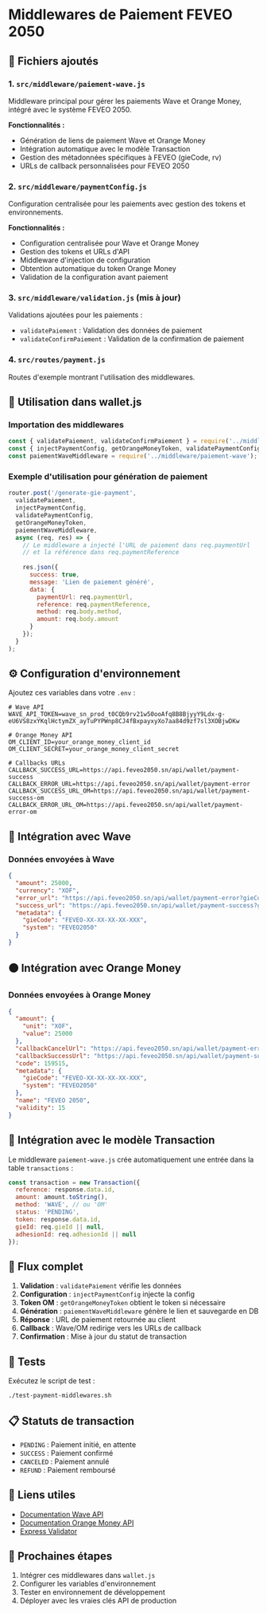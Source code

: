 # Middlewares de Paiement FEVEO 2050

## 📁 Fichiers ajoutés

### 1. `src/middleware/paiement-wave.js`
Middleware principal pour gérer les paiements Wave et Orange Money, intégré avec le système FEVEO 2050.

**Fonctionnalités :**
- Génération de liens de paiement Wave et Orange Money
- Intégration automatique avec le modèle Transaction
- Gestion des métadonnées spécifiques à FEVEO (gieCode, rv)
- URLs de callback personnalisées pour FEVEO 2050

### 2. `src/middleware/paymentConfig.js`
Configuration centralisée pour les paiements avec gestion des tokens et environnements.

**Fonctionnalités :**
- Configuration centralisée pour Wave et Orange Money
- Gestion des tokens et URLs d'API
- Middleware d'injection de configuration
- Obtention automatique du token Orange Money
- Validation de la configuration avant paiement

### 3. `src/middleware/validation.js` (mis à jour)
Validations ajoutées pour les paiements :
- `validatePaiement` : Validation des données de paiement
- `validateConfirmPaiement` : Validation de la confirmation de paiement

### 4. `src/routes/payment.js`
Routes d'exemple montrant l'utilisation des middlewares.

## 🔧 Utilisation dans wallet.js

### Importation des middlewares

```javascript
const { validatePaiement, validateConfirmPaiement } = require('../middleware/validation');
const { injectPaymentConfig, getOrangeMoneyToken, validatePaymentConfig } = require('../middleware/paymentConfig');
const paiementWaveMiddleware = require('../middleware/paiement-wave');
```

### Exemple d'utilisation pour génération de paiement

```javascript
router.post('/generate-gie-payment', 
  validatePaiement,
  injectPaymentConfig,
  validatePaymentConfig,
  getOrangeMoneyToken,
  paiementWaveMiddleware,
  async (req, res) => {
    // Le middleware a injecté l'URL de paiement dans req.paymentUrl
    // et la référence dans req.paymentReference
    
    res.json({
      success: true,
      message: 'Lien de paiement généré',
      data: {
        paymentUrl: req.paymentUrl,
        reference: req.paymentReference,
        method: req.body.method,
        amount: req.body.amount
      }
    });
  }
);
```

## ⚙️ Configuration d'environnement

Ajoutez ces variables dans votre `.env` :

```env
# Wave API
WAVE_API_TOKEN=wave_sn_prod_t0CQb9rv21w50ooAfq8B8BjyyY9Ldx-g-eU6VS8zxYKqlHctymZX_ayTuPYPWnp8CJ4fBxpayxyXo7aa84d9zf7sl3XOBjwDKw

# Orange Money API
OM_CLIENT_ID=your_orange_money_client_id
OM_CLIENT_SECRET=your_orange_money_client_secret

# Callbacks URLs
CALLBACK_SUCCESS_URL=https://api.feveo2050.sn/api/wallet/payment-success
CALLBACK_ERROR_URL=https://api.feveo2050.sn/api/wallet/payment-error
CALLBACK_SUCCESS_URL_OM=https://api.feveo2050.sn/api/wallet/payment-success-om
CALLBACK_ERROR_URL_OM=https://api.feveo2050.sn/api/wallet/payment-error-om
```

## 🌊 Intégration avec Wave

### Données envoyées à Wave
```json
{
  "amount": 25000,
  "currency": "XOF",
  "error_url": "https://api.feveo2050.sn/api/wallet/payment-error?gieCode=FEVEO-XX-XX-XX-XX-XXX",
  "success_url": "https://api.feveo2050.sn/api/wallet/payment-success?gieCode=FEVEO-XX-XX-XX-XX-XXX",
  "metadata": {
    "gieCode": "FEVEO-XX-XX-XX-XX-XXX",
    "system": "FEVEO2050"
  }
}
```

## 🟠 Intégration avec Orange Money

### Données envoyées à Orange Money
```json
{
  "amount": {
    "unit": "XOF",
    "value": 25000
  },
  "callbackCancelUrl": "https://api.feveo2050.sn/api/wallet/payment-error-om?gieCode=FEVEO-XX-XX-XX-XX-XXX",
  "callbackSuccessUrl": "https://api.feveo2050.sn/api/wallet/payment-success-om?gieCode=FEVEO-XX-XX-XX-XX-XXX",
  "code": 159515,
  "metadata": {
    "gieCode": "FEVEO-XX-XX-XX-XX-XXX",
    "system": "FEVEO2050"
  },
  "name": "FEVEO 2050",
  "validity": 15
}
```

## 💾 Intégration avec le modèle Transaction

Le middleware `paiement-wave.js` crée automatiquement une entrée dans la table `transactions` :

```javascript
const transaction = new Transaction({
  reference: response.data.id,
  amount: amount.toString(),
  method: 'WAVE', // ou 'OM'
  status: 'PENDING',
  token: response.data.id,
  gieId: req.gieId || null,
  adhesionId: req.adhesionId || null
});
```

## 🔄 Flux complet

1. **Validation** : `validatePaiement` vérifie les données
2. **Configuration** : `injectPaymentConfig` injecte la config
3. **Token OM** : `getOrangeMoneyToken` obtient le token si nécessaire
4. **Génération** : `paiementWaveMiddleware` génère le lien et sauvegarde en DB
5. **Réponse** : URL de paiement retournée au client
6. **Callback** : Wave/OM redirige vers les URLs de callback
7. **Confirmation** : Mise à jour du statut de transaction

## 🧪 Tests

Exécutez le script de test :
```bash
./test-payment-middlewares.sh
```

## 📋 Statuts de transaction

- `PENDING` : Paiement initié, en attente
- `SUCCESS` : Paiement confirmé
- `CANCELED` : Paiement annulé
- `REFUND` : Paiement remboursé

## 🔗 Liens utiles

- [Documentation Wave API](https://developer.wave.com/)
- [Documentation Orange Money API](https://developer.orange.com/apis/orange-money/)
- [Express Validator](https://express-validator.github.io/docs/)

## 🚀 Prochaines étapes

1. Intégrer ces middlewares dans `wallet.js`
2. Configurer les variables d'environnement
3. Tester en environnement de développement
4. Déployer avec les vraies clés API de production

